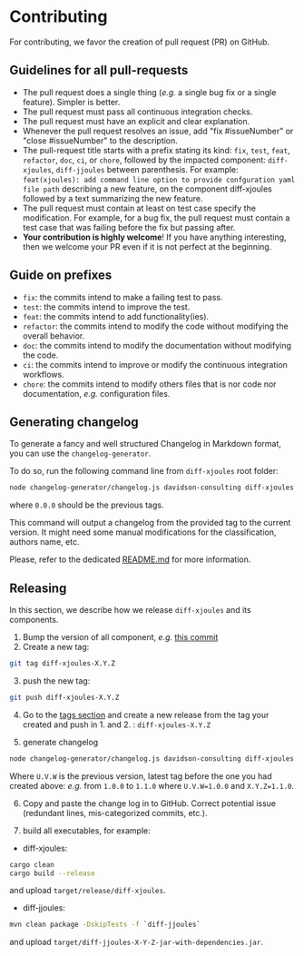 # Contributing

For contributing, we favor the creation of pull request (PR) on GitHub.

## Guidelines for all pull-requests

* The pull request does a single thing (_e.g._ a single bug fix or a single feature). Simpler is better.
* The pull request must pass all continuous integration checks.
* The pull request must have an explicit and clear explanation.
* Whenever the pull request resolves an issue, add "fix #issueNumber" or "close #issueNumber" to the description.
* The pull-request title starts with a prefix stating its kind: `fix`, `test`, `feat`, `refactor`, `doc`, `ci`, or `chore`, followed by the impacted component: `diff-xjoules`, `diff-jjoules` between parenthesis. For example: `feat(xjoules): add command line option to provide confguration yaml file path` describing a new feature, on the component diff-xjoules followed by a text summarizing the new feature.
* The pull request must contain at least on test case specify the modification. 
  For example, for a bug fix, the pull request must contain a test case that was failing before the fix but passing after.     
* **Your contribution is highly welcome**! If you have anything interesting, then we welcome your PR even if it is not perfect at the beginning.

## Guide on prefixes

- `fix`: the commits intend to make a failing test to pass.
- `test`: the commits intend to improve the test.
- `feat`: the commits intend to add functionality(ies).
- `refactor`: the commits intend to modify the code without modifying the overall behavior.
- `doc`: the commits intend to modify the documentation without modifying the code.
- `ci`: the commits intend to improve or modify the continuous integration workflows.
- `chore`: the commits intend to modify others files that is nor code nor documentation, _e.g._ configuration files.

## Generating changelog

To generate a fancy and well structured Changelog in Markdown format, you can use the `changelog-generator`.

To do so, run the following command line from `diff-xjoules` root folder:

```sh
node changelog-generator/changelog.js davidson-consulting diff-xjoules 0.0.0
```

where `0.0.0` should be the previous tags.

This command will output a changelog from the provided tag to the current version.
It might need some manual modifications for the classification, authors name, etc.

Please, refer to the dedicated [README.md](https://github.com/davidson-consulting/changelog-generator/README.md) for more information.

## Releasing

In this section, we describe how we release `diff-xjoules` and its components.

1. Bump the version of all component, _e.g._ [this commit](https://github.com/davidson-consulting/diff-xjoules/commit/7af2701f5aaccf8ff0c38262f4b25c1ee6b1e513)
2. Create a new tag:

```sh
git tag diff-xjoules-X.Y.Z
```

3. push the new tag:
```sh
git push diff-xjoules-X.Y.Z
```

4. Go to the [tags section](https://github.com/davidson-consulting/diff-xjoules/tags) and create a new release from the tag your created and push in 1. and 2. : `diff-xjoules-X.Y.Z`

5. generate changelog

```sh
node changelog-generator/changelog.js davidson-consulting diff-xjoules U.V.W
```

Where `U.V.W` is the previous version, latest tag before the one you had created above: _e.g._ from `1.0.0` to `1.1.0` where `U.V.W=1.0.0` and `X.Y.Z=1.1.0`.

6. Copy and paste the change log in to GitHub. Correct potential issue (redundant lines, mis-categorized commits, etc.).

7. build all executables, for example: 

* diff-xjoules:

```sh
cargo clean
cargo build --release
```

and upload `target/release/diff-xjoules`.

* diff-jjoules:

```sh
mvn clean package -DskipTests -f `diff-jjoules`
```

and upload `target/diff-jjoules-X-Y-Z-jar-with-dependencies.jar`.